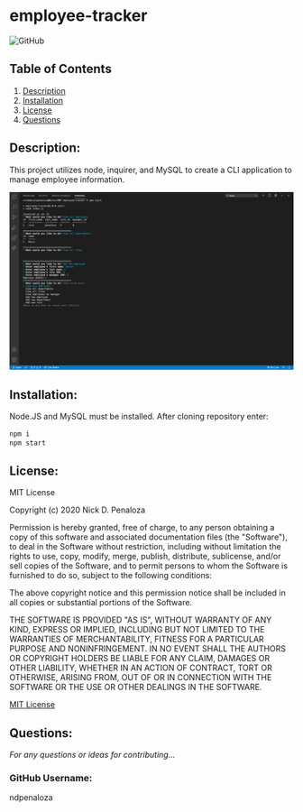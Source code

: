 # employee-tracker

![GitHub](https://img.shields.io/badge/license-MIT-green)

## Table of Contents
  1.  [Description](#Description)
  2.  [Installation](#Installation)
  3.  [License](#License)
  4.  [Questions](#Questions)

## Description: 
This project utilizes node, inquirer, and MySQL to create a CLI application to manage employee information.

![Screenshot of app](/assets/img/employee-tracker.png)

## Installation:
Node.JS and MySQL must be installed. After cloning repository enter:
```
npm i
npm start
```

## License:

MIT License

Copyright (c) 2020 Nick D. Penaloza

Permission is hereby granted, free of charge, to any person obtaining a copy of this software and associated documentation files (the "Software"), to deal in the Software without restriction, including without limitation the rights to use, copy, modify, merge, publish, distribute, sublicense, and/or sell copies of the Software, and to permit persons to whom the Software is furnished to do so, subject to the following conditions:

The above copyright notice and this permission notice shall be included in all copies or substantial portions of the Software.

THE SOFTWARE IS PROVIDED "AS IS", WITHOUT WARRANTY OF ANY KIND, EXPRESS OR IMPLIED, INCLUDING BUT NOT LIMITED TO THE WARRANTIES OF MERCHANTABILITY, FITNESS FOR A PARTICULAR PURPOSE AND NONINFRINGEMENT. IN NO EVENT SHALL THE AUTHORS OR COPYRIGHT HOLDERS BE LIABLE FOR ANY CLAIM, DAMAGES OR OTHER LIABILITY, WHETHER IN AN ACTION OF CONTRACT, TORT OR OTHERWISE, ARISING FROM, OUT OF OR IN CONNECTION WITH THE SOFTWARE OR THE USE OR OTHER DEALINGS IN THE SOFTWARE.

[MIT License](https://opensource.org/licenses/MIT)

## Questions:
*For any questions or ideas for contributing...*
### GitHub Username:
ndpenaloza

